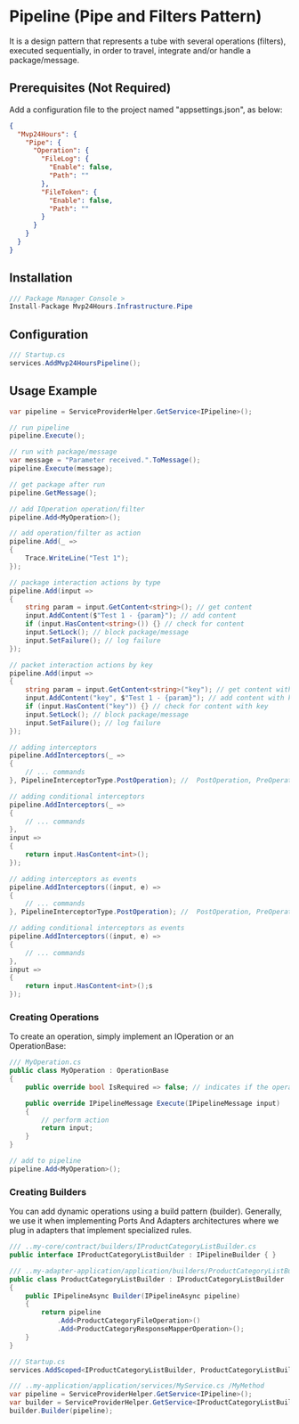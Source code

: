 # Pipeline (Pipe and Filters Pattern)
It is a design pattern that represents a tube with several operations (filters), executed sequentially, in order to travel, integrate and/or handle a package/message.

## Prerequisites (Not Required)
Add a configuration file to the project named "appsettings.json", as below:
```json
{
  "Mvp24Hours": {
    "Pipe": {
      "Operation": {
        "FileLog": {
          "Enable": false,
          "Path": ""
        },
        "FileToken": {
          "Enable": false,
          "Path": ""
        }        
      }
    }
  }
}
```

## Installation
```csharp
/// Package Manager Console >
Install-Package Mvp24Hours.Infrastructure.Pipe
```

## Configuration
```csharp
/// Startup.cs
services.AddMvp24HoursPipeline();
```

## Usage Example
```csharp
var pipeline = ServiceProviderHelper.GetService<IPipeline>();

// run pipeline
pipeline.Execute();

// run with package/message
var message = "Parameter received.".ToMessage();
pipeline.Execute(message);

// get package after run
pipeline.GetMessage();

// add IOperation operation/filter
pipeline.Add<MyOperation>();

// add operation/filter as action
pipeline.Add(_ =>
{
    Trace.WriteLine("Test 1");
});

// package interaction actions by type
pipeline.Add(input =>
{
    string param = input.GetContent<string>(); // get content
    input.AddContent($"Test 1 - {param}"); // add content
    if (input.HasContent<string>()) {} // check for content
    input.SetLock(); // block package/message
    input.SetFailure(); // log failure
});

// packet interaction actions by key
pipeline.Add(input =>
{
    string param = input.GetContent<string>("key"); // get content with key
    input.AddContent("key", $"Test 1 - {param}"); // add content with key
    if (input.HasContent("key")) {} // check for content with key
    input.SetLock(); // block package/message
    input.SetFailure(); // log failure
});

// adding interceptors
pipeline.AddInterceptors(_ =>
{
    // ... commands
}, PipelineInterceptorType.PostOperation); //  PostOperation, PreOperation, Locked, Faulty, FirstOperation, LastOperation

// adding conditional interceptors
pipeline.AddInterceptors(_ =>
{
    // ... commands
},
input =>
{
    return input.HasContent<int>();
});

// adding interceptors as events
pipeline.AddInterceptors((input, e) =>
{
    // ... commands
}, PipelineInterceptorType.PostOperation); //  PostOperation, PreOperation, Locked, Faulty, FirstOperation, LastOperation

// adding conditional interceptors as events
pipeline.AddInterceptors((input, e) =>
{
    // ... commands
},
input =>
{
    return input.HasContent<int>();s
});

```

### Creating Operations
To create an operation, simply implement an IOperation or an OperationBase:

```csharp
/// MyOperation.cs
public class MyOperation : OperationBase
{
    public override bool IsRequired => false; // indicates if the operation will execute even with the locked package

    public override IPipelineMessage Execute(IPipelineMessage input)
    {
        // perform action
        return input;
    }
}

// add to pipeline
pipeline.Add<MyOperation>();
```

### Creating Builders
You can add dynamic operations using a build pattern (builder). Generally, we use it when implementing Ports And Adapters architectures where we plug in adapters that implement specialized rules.

```csharp
/// ..my-core/contract/builders/IProductCategoryListBuilder.cs
public interface IProductCategoryListBuilder : IPipelineBuilder { }

/// ..my-adapter-application/application/builders/ProductCategoryListBuilder.cs
public class ProductCategoryListBuilder : IProductCategoryListBuilder
{
    public IPipelineAsync Builder(IPipelineAsync pipeline)
    {
        return pipeline
            .Add<ProductCategoryFileOperation>()
            .Add<ProductCategoryResponseMapperOperation>();
    }
}

/// Startup.cs
services.AddScoped<IProductCategoryListBuilder, ProductCategoryListBuilder>();

/// ..my-application/application/services/MyService.cs /MyMethod
var pipeline = ServiceProviderHelper.GetService<IPipeline>();
var builder = ServiceProviderHelper.GetService<IProductCategoryListBuilder>();
builder.Builder(pipeline);
```